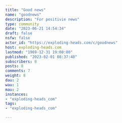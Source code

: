 ```yaml
---
title: "Good news" 
name: "goodnews"
description: "For positivie news"
type: community
date: "2023-06-21 14:54:34"
draft: false
nsfw: false
actor_id: "https://exploding-heads.com/c/goodnews"
host: exploding-heads.com
lastmod: "1969-12-31 19:00:00"
published: "2023-02-01 08:37:48"
subscribers: 8
posts: 8
comments: 7
weight: 8
dau: 2
wau: 1
mau: 2
instances:
- "exploding-heads_com"
tags: 
- "exploding-heads_com"

---
```

